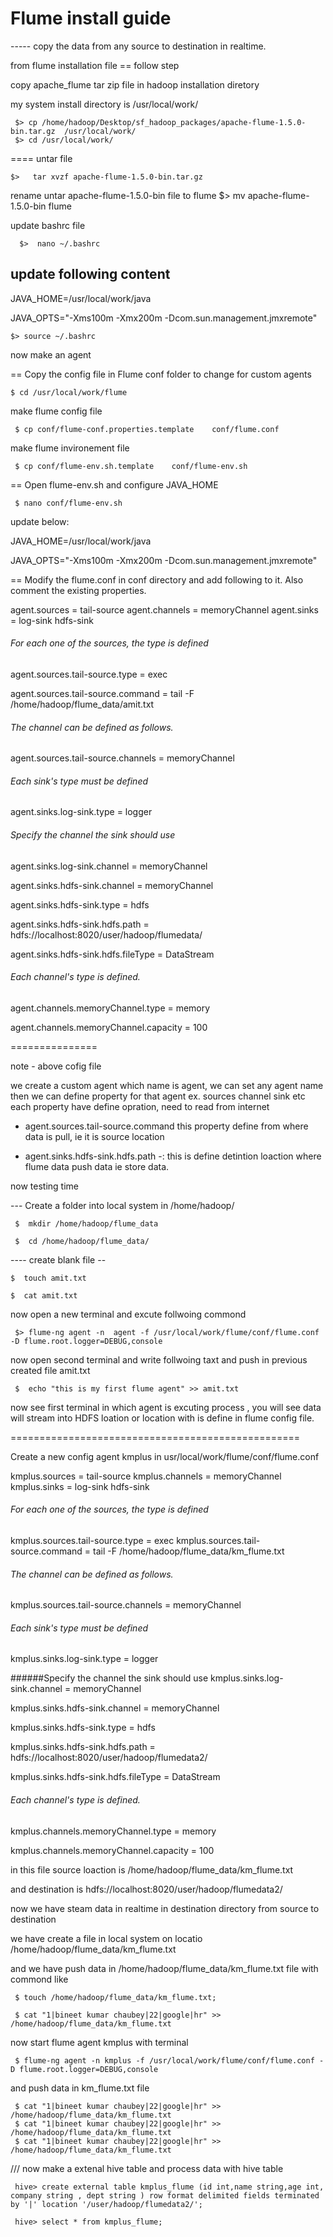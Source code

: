 # Flume install  guide

----- copy the data from any source to destination in realtime.

from flume installation file ==  follow step 


copy apache_flume tar zip file in hadoop installation diretory 
 
 my  system install directory is /usr/local/work/

     $> cp /home/hadoop/Desktop/sf_hadoop_packages/apache-flume-1.5.0-bin.tar.gz  /usr/local/work/
     $> cd /usr/local/work/

==== untar file

    $>   tar xvzf apache-flume-1.5.0-bin.tar.gz
 rename untar apache-flume-1.5.0-bin file to flume
    $>  mv apache-flume-1.5.0-bin flume
 

update  bashrc file

      $>  nano ~/.bashrc
      
update following content
----------------------------------------

JAVA_HOME=/usr/local/work/java

JAVA_OPTS="-Xms100m -Xmx200m -Dcom.sun.management.jmxremote"

    $> source ~/.bashrc


now  make an agent 

== Copy the config file in Flume conf folder to change for custom agents

    $ cd /usr/local/work/flume
    
 make flume config file
 
     $ cp conf/flume-conf.properties.template    conf/flume.conf
    
make flume invironement  file

     $ cp conf/flume-env.sh.template    conf/flume-env.sh

== Open flume-env.sh and configure JAVA_HOME

     $ nano conf/flume-env.sh

update below:

JAVA_HOME=/usr/local/work/java

JAVA_OPTS="-Xms100m -Xmx200m -Dcom.sun.management.jmxremote"


== Modify the flume.conf in conf directory and add following to it. Also comment the existing properties.


agent.sources = tail-source
agent.channels = memoryChannel
agent.sinks = log-sink    hdfs-sink

###### For each one of the sources, the type is defined
agent.sources.tail-source.type = exec

agent.sources.tail-source.command = tail -F /home/hadoop/flume_data/amit.txt


###### The channel can be defined as follows.

agent.sources.tail-source.channels = memoryChannel


###### Each sink's type must be defined

agent.sinks.log-sink.type = logger


###### Specify the channel the sink should use

agent.sinks.log-sink.channel = memoryChannel


agent.sinks.hdfs-sink.channel = memoryChannel

agent.sinks.hdfs-sink.type = hdfs

agent.sinks.hdfs-sink.hdfs.path = hdfs://localhost:8020/user/hadoop/flumedata/

agent.sinks.hdfs-sink.hdfs.fileType = DataStream



###### Each channel's type is defined.

agent.channels.memoryChannel.type = memory

agent.channels.memoryChannel.capacity = 100


===============

note -  above cofig file 

  we create a custom agent which name is agent, we can set any agent name then we can define property for that agent 
  ex.
  sources
  channel
  sink
  etc
 each property have define opration, need to read from internet
    

   * agent.sources.tail-source.command this property define from where data is pull, ie it is source location
   
   * agent.sinks.hdfs-sink.hdfs.path -:  this is define detintion loaction where flume data push data ie store data. 

now testing time 

--- Create a folder into local system in /home/hadoop/


     $  mkdir /home/hadoop/flume_data
     
     $  cd /home/hadoop/flume_data/

---- create  blank file --

    $  touch amit.txt
    
    $  cat amit.txt 

 now open a new terminal  and excute follwoing commond

     $> flume-ng agent -n  agent -f /usr/local/work/flume/conf/flume.conf -D flume.root.logger=DEBUG,console 


now open second terminal and write follwoing taxt and push in previous created file amit.txt

     $  echo "this is my first flume agent" >> amit.txt

 now see first terminal in which agent is excuting process  , you will see data will stream into HDFS loation or location with is define in flume config file.




==================================================

Create  a new config agent  kmplus  in usr/local/work/flume/conf/flume.conf

kmplus.sources = tail-source
kmplus.channels = memoryChannel
kmplus.sinks = log-sink    hdfs-sink

###### For each one of the sources, the type is defined
kmplus.sources.tail-source.type = exec
kmplus.sources.tail-source.command = tail -F /home/hadoop/flume_data/km_flume.txt

###### The channel can be defined as follows.
kmplus.sources.tail-source.channels = memoryChannel

###### Each sink's type must be defined
kmplus.sinks.log-sink.type = logger

######Specify the channel the sink should use
kmplus.sinks.log-sink.channel = memoryChannel

kmplus.sinks.hdfs-sink.channel = memoryChannel

kmplus.sinks.hdfs-sink.type = hdfs

kmplus.sinks.hdfs-sink.hdfs.path = hdfs://localhost:8020/user/hadoop/flumedata2/

kmplus.sinks.hdfs-sink.hdfs.fileType = DataStream



###### Each channel's type is defined.
kmplus.channels.memoryChannel.type = memory

kmplus.channels.memoryChannel.capacity = 100



in this file source loaction is /home/hadoop/flume_data/km_flume.txt

and destination is hdfs://localhost:8020/user/hadoop/flumedata2/

now we have steam data in realtime in destination directory from source to destination 

we have create a file in local system on locatio /home/hadoop/flume_data/km_flume.txt

and we have push data in /home/hadoop/flume_data/km_flume.txt file with commond like

     $ touch /home/hadoop/flume_data/km_flume.txt;

     $ cat "1|bineet kumar chaubey|22|google|hr" >> /home/hadoop/flume_data/km_flume.txt

now start flume agent kmplus  with terminal 

     $ flume-ng agent -n kmplus -f /usr/local/work/flume/conf/flume.conf -D flume.root.logger=DEBUG,console


and push data in km_flume.txt file

     $ cat "1|bineet kumar chaubey|22|google|hr" >> /home/hadoop/flume_data/km_flume.txt
     $ cat "1|bineet kumar chaubey|22|google|hr" >> /home/hadoop/flume_data/km_flume.txt
     $ cat "1|bineet kumar chaubey|22|google|hr" >> /home/hadoop/flume_data/km_flume.txt


///  now make a extenal hive table and process data with hive table

     hive> create external table kmplus_flume (id int,name string,age int, company string , dept string ) row format delimited fields terminated by '|' location '/user/hadoop/flumedata2/';

     hive> select * from kmplus_flume;











